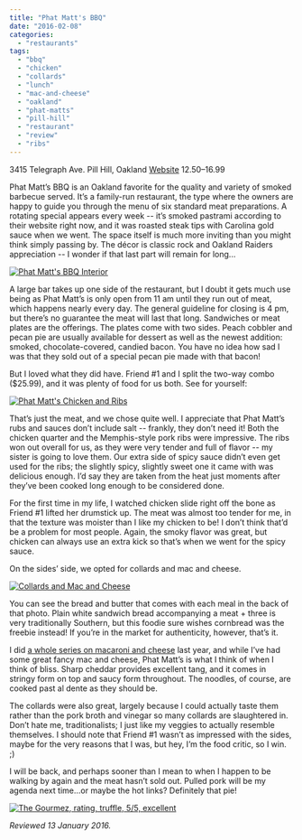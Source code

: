 ```yaml
---
title: "Phat Matt's BBQ"
date: "2016-02-08"
categories: 
  - "restaurants"
tags: 
  - "bbq"
  - "chicken"
  - "collards"
  - "lunch"
  - "mac-and-cheese"
  - "oakland"
  - "phat-matts"
  - "pill-hill"
  - "restaurant"
  - "review"
  - "ribs"
---
```


3415 Telegraph Ave.
Pill Hill, Oakland
[Website](http://www.phatmattsbbq.com/)
$12.50–$16.99

Phat Matt’s BBQ is an Oakland favorite for the quality and variety of smoked barbecue served. It’s a family-run restaurant, the type where the owners are happy to guide you through the menu of six standard meat preparations. A rotating special appears every week -- it’s smoked pastrami according to their website right now, and it was roasted steak tips with Carolina gold sauce when we went. The space itself is much more inviting than you might think simply passing by. The décor is classic rock and Oakland Raiders appreciation -- I wonder if that last part will remain for long...

[![Phat Matt's BBQ Interior](http://s3.amazonaws.com/thegourmez-wpmedia/2016/02/Phat-Matts-03.jpg "Inside Phat Matt's BBQ in Oakland")](http://s3.amazonaws.com/thegourmez-wpmedia/2016/02/Phat-Matts-03.jpg)

A large bar takes up one side of the restaurant, but I doubt it gets much use being as Phat Matt’s is only open from 11 am until they run out of meat, which happens nearly every day. The general guideline for closing is 4 pm, but there’s no guarantee the meat will last that long. Sandwiches or meat plates are the offerings. The plates come with two sides. Peach cobbler and pecan pie are usually available for dessert as well as the newest addition: smoked, chocolate-covered, candied bacon. You have no idea how sad I was that they sold out of a special pecan pie made with that bacon!

But I loved what they did have. Friend #1 and I split the two-way combo ($25.99), and it was plenty of food for us both. See for yourself:

[![Phat Matt's Chicken and Ribs](http://s3.amazonaws.com/thegourmez-wpmedia/2016/02/Phat-Matts-01.jpg)](http://s3.amazonaws.com/thegourmez-wpmedia/2016/02/Phat-Matts-01.jpg)

That’s just the meat, and we chose quite well. I appreciate that Phat Matt’s rubs and sauces don’t include salt -- frankly, they don’t need it! Both the chicken quarter and the Memphis-style pork ribs were impressive. The ribs won out overall for us, as they were very tender and full of flavor -- my sister is going to love them. Our extra side of spicy sauce didn’t even get used for the ribs; the slightly spicy, slightly sweet one it came with was delicious enough. I’d say they are taken from the heat just moments after they’ve been cooked long enough to be considered done.

For the first time in my life, I watched chicken slide right off the bone as Friend #1 lifted her drumstick up. The meat was almost too tender for me, in that the texture was moister than I like my chicken to be! I don’t think that’d be a problem for most people. Again, the smoky flavor was great, but chicken can always use an extra kick so that’s when we went for the spicy sauce.

On the sides’ side, we opted for collards and mac and cheese.

[![Collards and Mac and Cheese](http://s3.amazonaws.com/thegourmez-wpmedia/2016/02/Phat-Matts-02.jpg)](http://s3.amazonaws.com/thegourmez-wpmedia/2016/02/Phat-Matts-02.jpg)

You can see the bread and butter that comes with each meal in the back of that photo. Plain white sandwich bread accompanying a meat + three is very traditionally Southern, but this foodie sure wishes cornbread was the freebie instead! If you’re in the market for authenticity, however, that’s it.

I did [a whole series on macaroni and cheese](http://thegourmez.com/2015/06/30/the-bay-areas-best-mac-cheese-my-verdict/) last year, and while I’ve had some great fancy mac and cheese, Phat Matt’s is what I think of when I think of bliss. Sharp cheddar provides excellent tang, and it comes in stringy form on top and saucy form throughout. The noodles, of course, are cooked past al dente as they should be.

The collards were also great, largely because I could actually taste them rather than the pork broth and vinegar so many collards are slaughtered in. Don’t hate me, traditionalists; I just like my veggies to actually resemble themselves. I should note that Friend #1 wasn’t as impressed with the sides, maybe for the very reasons that I was, but hey, I’m the food critic, so I win. ;)

I will be back, and perhaps sooner than I mean to when I happen to be walking by again and the meat hasn’t sold out. Pulled pork will be my agenda next time…or maybe the hot links? Definitely that pie!

[![The Gourmez, rating, truffle, 5/5, excellent](http://s3.amazonaws.com/thegourmez-wpmedia/2015/01/rating_truffle1.gif)](http://s3.amazonaws.com/thegourmez-wpmedia/2015/01/rating_truffle1.gif)

_Reviewed 13 January 2016._
